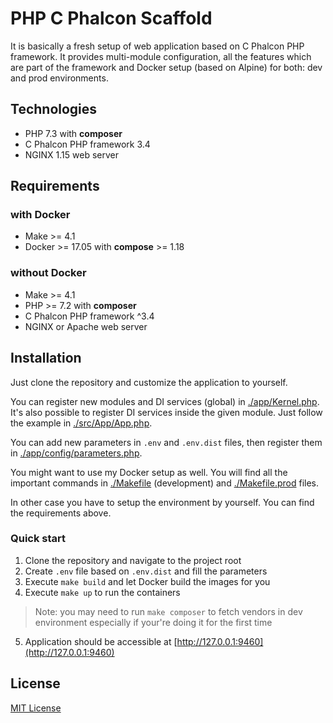 # PHP C Phalcon Scaffold

It is basically a fresh setup of web application based on C Phalcon PHP framework.
It provides multi-module configuration, all the features which are part of the framework and Docker setup (based on Alpine) for both: dev and prod environments.

## Technologies
* PHP 7.3 with **composer**
* C Phalcon PHP framework 3.4
* NGINX 1.15 web server

## Requirements

### with Docker
* Make >= 4.1
* Docker >= 17.05 with **compose** >= 1.18

### without Docker
* Make >= 4.1
* PHP >= 7.2 with **composer**
* C Phalcon PHP framework ^3.4
* NGINX or Apache web server

## Installation
Just clone the repository and customize the application to yourself.

You can register new modules and DI services (global) in [./app/Kernel.php](./app/Kernel.php).
It's also possible to register DI services inside the given module. Just follow the example in [./src/App/App.php](./src/App/App.php).

You can add new parameters in `.env` and `.env.dist` files, then register them in [./app/config/parameters.php](./app/config/parameters.php).

You might want to use my Docker setup as well.
You will find all the important commands in [./Makefile](./Makefile) (development) and [./Makefile.prod](./Makefile.prod) files.

In other case you have to setup the environment by yourself. You can find the requirements above.

### Quick start

1. Clone the repository and navigate to the project root
2. Create `.env` file based on `.env.dist` and fill the parameters
3. Execute `make build` and let Docker build the images for you
4. Execute `make up` to run the containers
> Note: you may need to run `make composer` to fetch vendors in dev environment especially if your're doing it for the first time
5. Application should be accessible at [http://127.0.0.1:9460](http://127.0.0.1:9460)

## License

[MIT License](./LICENSE)
